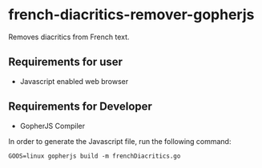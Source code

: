 # french-diacritics-remover-gopherjs
Removes diacritics from French text.

## Requirements for user
- Javascript enabled web browser

## Requirements for Developer
- GopherJS Compiler

In order to generate the Javascript file, run the following command:

`GOOS=linux gopherjs build -m frenchDiacritics.go`
